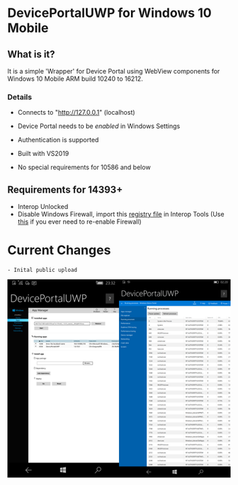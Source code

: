# DevicePortalUWP for Windows 10 Mobile



## What is it?

It is a simple 'Wrapper' for Device Portal using WebView components for Windows 10 Mobile ARM build 10240 to 16212.



### Details

- Connects to "http://127.0.0.1" (localhost)

- Device Portal needs to be *enabled* in Windows Settings

- Authentication is supported

- Built with VS2019

- No special requirements for 10586 and below

  

## Requirements for 14393+

- Interop Unlocked
- Disable Windows Firewall, import this [registry file](assets/Disable_Firewall.reg) in Interop Tools (Use [this](assets/Enable_Firewall.reg) if you ever need to re-enable Firewall)

# Current Changes

```
- Inital public upload
```



<img src="DPApps.png" alt="Apps Window" width=50% height=50%/><img src="DPApps2.png" alt="Apps Window" width=50% height=50%/>
